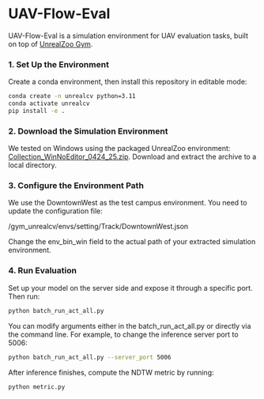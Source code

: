 # UAV-Flow-Eval

UAV-Flow-Eval is a simulation environment for UAV evaluation tasks, built on top of [UnrealZoo Gym](https://github.com/UnrealZoo/unrealzoo-gym).


### 1. Set Up the Environment
Create a conda environment, then install this repository in editable mode:
```bash
conda create -n unrealcv python=3.11
conda activate unrealcv
pip install -e .
```

### 2. Download the Simulation Environment
We tested on Windows using the packaged UnrealZoo environment:
[Collection_WinNoEditor_0424_25.zip](https://modelscope.cn/datasets/UnrealZoo/UnrealZoo-UE4/file/view/master/Collection_WinNoEditor_0424_25.zip?id=77779&status=2). Download and extract the archive to a local directory.

### 3. Configure the Environment Path
We use the DowntownWest as the test campus environment.
You need to update the configuration file:

/gym_unrealcv/envs/setting/Track/DowntownWest.json

Change the env_bin_win field to the actual path of your extracted simulation environment.

### 4. Run Evaluation

Set up your model on the server side and expose it through a specific port.
Then run:

```bash
python batch_run_act_all.py
```

You can modify arguments either in the batch_run_act_all.py or directly via the command line.
For example, to change the inference server port to 5006:

```bash
python batch_run_act_all.py --server_port 5006
```
After inference finishes, compute the NDTW metric by running:
```bash
python metric.py
```